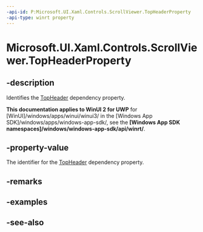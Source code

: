 ```yaml
---
-api-id: P:Microsoft.UI.Xaml.Controls.ScrollViewer.TopHeaderProperty
-api-type: winrt property
---
```


<!-- Property syntax
public Windows.UI.Xaml.DependencyProperty TopHeaderProperty { get; }
-->

# Microsoft.UI.Xaml.Controls.ScrollViewer.TopHeaderProperty

## -description
Identifies the [TopHeader](scrollviewer_topheader.md) dependency property.

**This documentation applies to WinUI 2 for UWP** for [WinUI]/windows/apps/winui/winui3/ in the [Windows App SDK]/windows/apps/windows-app-sdk/, see the **[Windows App SDK namespaces]/windows/windows-app-sdk/api/winrt/**.

## -property-value
The identifier for the [TopHeader](scrollviewer_topheader.md) dependency property.

## -remarks

## -examples

## -see-also
